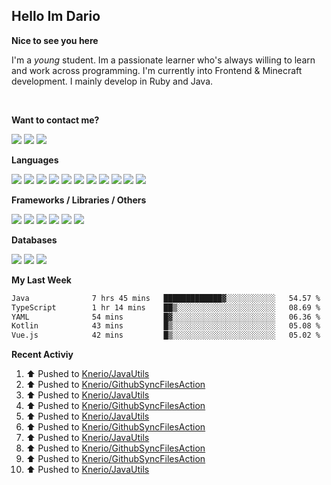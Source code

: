 <h2>Hello Im Dario</h2>

**Nice to see you here**

I'm a *young* student. Im a passionate learner who's always willing to learn and work across
programming. I'm currently into Frontend & Minecraft development. I mainly develop in Ruby and Java.

<br/>

**Want to contact me?**

<a href="https://github.com/knerio"><img src="https://img.shields.io/badge/-Github-blue?style=for-the-badge&logo=github&logoColor=white"/></a> <a href="https://discord.com/users/639416958923702292"><img src="https://img.shields.io/badge/-knerio-blue?style=for-the-badge&logo=discord&logoColor=white"/></a> <a href="https://twitch.tv/dopalos_"><img src="https://img.shields.io/badge/-twitch-blue?style=for-the-badge&logo=twitch&logoColor=white"/></a>

**Languages**

<img src="https://img.shields.io/badge/-HTML-blue?style=for-the-badge&logo=html5&logoColor=white"/> <img src="https://img.shields.io/badge/-CSS-blue?style=for-the-badge&logo=CSS3&logoColor=white"/> <img src="https://img.shields.io/badge/-Javascript-blue?style=for-the-badge&logo=javascript&logoColor=white"/> <img src="https://img.shields.io/badge/-Typescript-blue?style=for-the-badge&logo=TypeScript&logoColor=white"/> <img src="https://img.shields.io/badge/-Java-blue?style=for-the-badge&logo=java&logoColor=white"/> <img src="https://img.shields.io/badge/-Kotlin-blue?style=for-the-badge&logo=kotlin&logoColor=white"/> <img src="https://img.shields.io/badge/-SQL-blue?style=for-the-badge&logo=MYSQL&logoColor=white"/> <img src="https://img.shields.io/badge/-Markdown-blue?style=for-the-badge&logo=Markdown&logoColor=white"/> <img src="https://img.shields.io/badge/-JSON-blue?style=for-the-badge&logo=JSON&logoColor=white"/> <img src="https://img.shields.io/badge/-Git-blue?style=for-the-badge&logo=Git&logoColor=white"/> <img src="https://img.shields.io/badge/-Ruby-blue?style=for-the-badge&logo=Ruby&logoColor=white"/>
<br/>

 **Frameworks / Libraries / Others**

<img src="https://img.shields.io/badge/-Bootstrap-blue?style=for-the-badge&logo=Bootstrap&logoColor=white"/> <img src="https://img.shields.io/badge/-Node.JS-blue?style=for-the-badge&logo=node.js&logoColor=white"/> <img src="https://img.shields.io/badge/-React-blue?style=for-the-badge&logo=React&logoColor=white"/> <img src="https://img.shields.io/badge/-Express-blue?style=for-the-badge&logo=Express&logoColor=white"/> <img src="https://img.shields.io/badge/-Next.Js-blue?style=for-the-badge&logo=Next.Js&logoColor=white"/> <img src="https://img.shields.io/badge/-Ruby_On_Rails-blue?style=for-the-badge&logo=ruby-on-rails&logoColor=white"/>

**Databases**

<img src="https://img.shields.io/badge/-MongoDB-blue?style=for-the-badge&logo=mongodb&logoColor=white"/> <img src="https://img.shields.io/badge/-MariaDB-blue?style=for-the-badge&logo=MariaDB&logoColor=white"/>
<img src="https://img.shields.io/badge/-PostgreSQL-blue?style=for-the-badge&logo=PostgreSQl&logoColor=white"/>

**My Last Week**

<!--START_SECTION:waka-->

```txt
Java              7 hrs 45 mins   █████████████▓░░░░░░░░░░░   54.57 %
TypeScript        1 hr 14 mins    ██▒░░░░░░░░░░░░░░░░░░░░░░   08.69 %
YAML              54 mins         █▓░░░░░░░░░░░░░░░░░░░░░░░   06.36 %
Kotlin            43 mins         █▒░░░░░░░░░░░░░░░░░░░░░░░   05.08 %
Vue.js            42 mins         █▒░░░░░░░░░░░░░░░░░░░░░░░   05.02 %
```

<!--END_SECTION:waka-->

**Recent Activiy**

<!--RECENT_ACTIVITY:start-->
1. ⬆️ Pushed to [Knerio/JavaUtils](https://github.com/Knerio/JavaUtils)<br>
2. ⬆️ Pushed to [Knerio/GithubSyncFilesAction](https://github.com/Knerio/GithubSyncFilesAction)<br>
3. ⬆️ Pushed to [Knerio/JavaUtils](https://github.com/Knerio/JavaUtils)<br>
4. ⬆️ Pushed to [Knerio/GithubSyncFilesAction](https://github.com/Knerio/GithubSyncFilesAction)<br>
5. ⬆️ Pushed to [Knerio/JavaUtils](https://github.com/Knerio/JavaUtils)<br>
6. ⬆️ Pushed to [Knerio/GithubSyncFilesAction](https://github.com/Knerio/GithubSyncFilesAction)<br>
7. ⬆️ Pushed to [Knerio/JavaUtils](https://github.com/Knerio/JavaUtils)<br>
8. ⬆️ Pushed to [Knerio/GithubSyncFilesAction](https://github.com/Knerio/GithubSyncFilesAction)<br>
9. ⬆️ Pushed to [Knerio/GithubSyncFilesAction](https://github.com/Knerio/GithubSyncFilesAction)<br>
10. ⬆️ Pushed to [Knerio/JavaUtils](https://github.com/Knerio/JavaUtils)<br>
<!--RECENT_ACTIVITY:end-->
